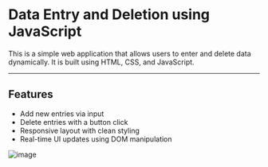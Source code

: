 # Data Entry and Deletion using JavaScript

This is a simple web application that allows users to enter and delete data dynamically. It is built using HTML, CSS, and JavaScript.

---

## Features

- Add new entries via input
- Delete entries with a button click
- Responsive layout with clean styling
- Real-time UI updates using DOM manipulation

![image](https://github.com/user-attachments/assets/870dd2c9-48a3-4a44-9b75-4f9631f829f3)
